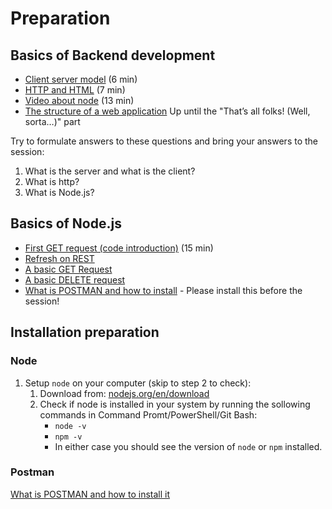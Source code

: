 # Preparation

## Basics of Backend development

- [Client server model](https://www.youtube.com/watch?v=L5BlpPU_muY) (6 min)
- [HTTP and HTML](https://www.youtube.com/watch?v=1K64fWX5z4U) (7 min)
- [Video about node](https://www.youtube.com/watch?v=pU9Q6oiQNd0) (13 min)
- [The structure of a web application](https://www.freecodecamp.org/news/how-the-web-works-part-ii-client-server-model-the-structure-of-a-web-application-735b4b6d76e3/) Up until the "That’s all folks! (Well, sorta…)" part

Try to formulate answers to these questions and bring your answers to the session:

1. What is the server and what is the client?
1. What is http?
1. What is Node.js?

## Basics of Node.js

- [First GET request (code introduction)](https://www.youtube.com/watch?v=QNw9q4YXR4E) (15 min)
- [Refresh on REST](https://fullstackopen.com/en/part3/node_js_and_express#rest)
- [A basic GET Request](https://fullstackopen.com/en/part3/node_js_and_express#fetching-a-single-resource)
- [A basic DELETE request](https://fullstackopen.com/en/part3/node_js_and_express#deleting-resources)
- [What is POSTMAN and how to install](https://fullstackopen.com/en/part3/node_js_and_express#postman) - Please install this before the session!

## Installation preparation

### Node

1. Setup `node` on your computer (skip to step 2 to check):
   1. Download from: [nodejs.org/en/download](https://nodejs.org/en/download/)
   2. Check if node is installed in your system by running the sollowing commands in Command Promt/PowerShell/Git Bash:
      - `node -v`
      - `npm -v`
      - In either case you should see the version of `node` or `npm` installed.

### Postman

[What is POSTMAN and how to install it](https://fullstackopen.com/en/part3/node_js_and_express#postman)
